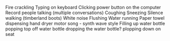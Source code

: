 Fire crackling
Typing on keyboard
Clicking power button on the computer
Record people talking (multiple conversations)
Coughing
Sneezing
Silence
walking (timberland boots)
White noise
Flushing
Water running
Paper towel dispensing
hand dryer motor
song - synth wave style 
Filling up water bottle
popping top off water bottle
dropping the water bottle?
plopping down on seat
